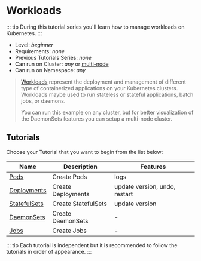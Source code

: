 # Workloads

::: tip
During this tutorial series you'll learn how to manage workloads on Kubernetes.
:::

* Level: *beginner*
* Requirements: *none*
* Previous Tutorials Series: *none*
* Can run on Cluster: *any* or [multi-node](/tutorials/clusters/multi-node)
* Can run on Namespace: *any*

> [Workloads](https://kubernetes.io/docs/concepts/workloads/) represent the deployment and management of different type of containerized applications on your Kubernetes clusters. Workloads maybe used to run stateless or stateful applications, batch jobs, or daemons.
> 
> You can run this example on any cluster, but for better visualization of the DaemonSets features you can setup a multi-node cluster.

## Tutorials

Choose your Tutorial that you want to begin from the list below:

| Name                          | Description         | Features                      |
|-------------------------------|---------------------|-------------------------------|
| [Pods](pods/)                 | Create Pods         | logs                          |
| [Deployments](deployments/)   | Create Deployments  | update version, undo, restart |
| [StatefulSets](statefulsets/) | Create StatefulSets | update version                |
| [DaemonSets](daemonsets/)     | Create DaemonSets   | -                             |
| [Jobs](jobs/)                 | Create Jobs         | -                             |


::: tip
Each tutorial is independent but it is recommended to follow the tutorials in order of appearance.
:::